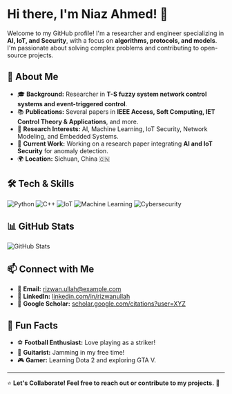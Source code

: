 # Hi there, I'm Niaz Ahmed! 👋

Welcome to my GitHub profile! I'm a researcher and engineer specializing in **AI, IoT, and Security**, with a focus on **algorithms, protocols, and models**. I'm passionate about solving complex problems and contributing to open-source projects.

## 🚀 About Me
- 🎓 **Background:** Researcher in **T-S fuzzy system network control systems and event-triggered control**.
- 📚 **Publications:** Several papers in **IEEE Access, Soft Computing, IET Control Theory & Applications**, and more.
- 🤖 **Research Interests:** AI, Machine Learning, IoT Security, Network Modeling, and Embedded Systems.
- 🔭 **Current Work:** Working on a research paper integrating **AI and IoT Security** for anomaly detection.
- 🌍 **Location:** Sichuan, China 🇨🇳

## 🛠️ Tech & Skills
![Python](https://img.shields.io/badge/-Python-3776AB?style=flat-square&logo=python&logoColor=white) ![C++](https://img.shields.io/badge/-C++-00599C?style=flat-square&logo=c%2B%2B&logoColor=white) ![IoT](https://img.shields.io/badge/-IoT-FF6F00?style=flat-square&logo=internet-of-things&logoColor=white) ![Machine Learning](https://img.shields.io/badge/-Machine_Learning-0277BD?style=flat-square&logo=machine-learning&logoColor=white) ![Cybersecurity](https://img.shields.io/badge/-Cybersecurity-8B0000?style=flat-square&logo=security&logoColor=white)

## 📊 GitHub Stats
![GitHub Stats](https://github-readme-stats.vercel.app/api?username=rizwanullah&show_icons=true&theme=radical)

## 📫 Connect with Me
- 📧 **Email:** rizwan.ullah@example.com  
- 🔗 **LinkedIn:** [linkedin.com/in/rizwanullah](https://linkedin.com/in/rizwanullah)  
- 📝 **Google Scholar:** [scholar.google.com/citations?user=XYZ](https://scholar.google.com/)

## 🎯 Fun Facts
- ⚽ **Football Enthusiast:** Love playing as a striker!
- 🎸 **Guitarist:** Jamming in my free time!
- 🎮 **Gamer:** Learning Dota 2 and exploring GTA V.

---
⭐ **Let's Collaborate! Feel free to reach out or contribute to my projects.** 🚀
